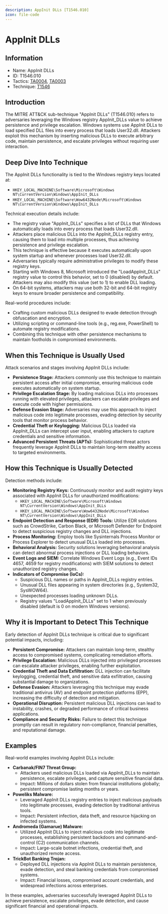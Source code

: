```yaml
---
description: AppInit DLLs [T1546.010]
icon: file-code
---
```


# AppInit DLLs

## Information

* Name: AppInit DLLs
* ID: T1546.010
* Tactics: [TA0004](../../ta0004/), [TA0003](../)
* Technique: [T1546](./)

## Introduction

The MITRE ATT\&CK sub-technique "AppInit DLLs" (T1546.010) refers to adversaries leveraging the Windows registry AppInit\_DLLs value to achieve persistence and privilege escalation. Windows systems use AppInit DLLs to load specified DLL files into every process that loads User32.dll. Attackers exploit this mechanism by inserting malicious DLLs to execute arbitrary code, maintain persistence, and escalate privileges without requiring user interaction.

## Deep Dive Into Technique

The AppInit DLLs functionality is tied to the Windows registry keys located at:

* `HKEY_LOCAL_MACHINE\Software\Microsoft\Windows NT\CurrentVersion\Windows\AppInit_DLLs`
* `HKEY_LOCAL_MACHINE\Software\Wow6432Node\Microsoft\Windows NT\CurrentVersion\Windows\AppInit_DLLs`

Technical execution details include:

* The registry value "AppInit\_DLLs" specifies a list of DLLs that Windows automatically loads into every process that loads User32.dll.
* Attackers place malicious DLLs into the AppInit\_DLLs registry entry, causing them to load into multiple processes, thus achieving persistence and privilege escalation.
* This technique is effective because it executes automatically upon system startup and whenever processes load User32.dll.
* Adversaries typically require administrative privileges to modify these registry keys.
* Starting with Windows 8, Microsoft introduced the "LoadAppInit\_DLLs" registry value to control this behavior, set to 0 (disabled) by default. Attackers may also modify this value (set to 1) to enable DLL loading.
* On 64-bit systems, attackers may use both 32-bit and 64-bit registry keys to ensure broader persistence and compatibility.

Real-world procedures include:

* Crafting custom malicious DLLs designed to evade detection through obfuscation and encryption.
* Utilizing scripting or command-line tools (e.g., reg.exe, PowerShell) to automate registry modifications.
* Combining this technique with other persistence mechanisms to maintain footholds in compromised environments.

## When this Technique is Usually Used

Attack scenarios and stages involving AppInit DLLs include:

* **Persistence Stage:** Attackers commonly use this technique to maintain persistent access after initial compromise, ensuring malicious code executes automatically on system startup.
* **Privilege Escalation Stage:** By loading malicious DLLs into processes running with elevated privileges, attackers can escalate privileges and execute code with higher permissions.
* **Defense Evasion Stage:** Adversaries may use this approach to inject malicious code into legitimate processes, evading detection by security tools that monitor process behavior.
* **Credential Theft or Keylogging:** Malicious DLLs loaded via AppInit\_DLLs can intercept user input, enabling attackers to capture credentials and sensitive information.
* **Advanced Persistent Threats (APTs):** Sophisticated threat actors frequently leverage AppInit DLLs to maintain long-term stealthy access to targeted environments.

## How this Technique is Usually Detected

Detection methods include:

* **Monitoring Registry Keys:** Continuously monitor and audit registry keys associated with AppInit DLLs for unauthorized modifications:
  * `HKEY_LOCAL_MACHINE\Software\Microsoft\Windows NT\CurrentVersion\Windows\AppInit_DLLs`
  * `HKEY_LOCAL_MACHINE\Software\Wow6432Node\Microsoft\Windows NT\CurrentVersion\Windows\AppInit_DLLs`
* **Endpoint Detection and Response (EDR) Tools:** Utilize EDR solutions such as CrowdStrike, Carbon Black, or Microsoft Defender for Endpoint to detect suspicious registry changes and DLL injections.
* **Process Monitoring:** Employ tools like Sysinternals Process Monitor or Process Explorer to detect unusual DLLs loaded into processes.
* **Behavioral Analysis:** Security solutions leveraging behavioral analysis can detect abnormal process injections or DLL loading behaviors.
* **Event Logs and SIEM:** Correlate Windows Event Logs (e.g., Event IDs 4657, 4659 for registry modifications) with SIEM solutions to detect unauthorized registry changes.
* **Indicators of Compromise (IoCs):**
  * Suspicious DLL names or paths in AppInit\_DLLs registry entries.
  * Unusual DLL files appearing in system directories (e.g., System32, SysWOW64).
  * Unexpected processes loading unknown DLLs.
  * Registry values "LoadAppInit\_DLLs" set to 1 when previously disabled (default is 0 on modern Windows versions).

## Why it is Important to Detect This Technique

Early detection of AppInit DLLs technique is critical due to significant potential impacts, including:

* **Persistent Compromise:** Attackers can maintain long-term, stealthy access to compromised systems, complicating remediation efforts.
* **Privilege Escalation:** Malicious DLLs injected into privileged processes can escalate attacker privileges, enabling further exploitation.
* **Credential Theft and Data Exfiltration:** DLL injection can facilitate keylogging, credential theft, and sensitive data exfiltration, causing substantial damage to organizations.
* **Defense Evasion:** Attackers leveraging this technique may evade traditional antivirus (AV) and endpoint protection platforms (EPP), increasing the difficulty of detection and mitigation.
* **Operational Disruption:** Persistent malicious DLL injections can lead to instability, crashes, or degraded performance of critical business applications.
* **Compliance and Security Risks:** Failure to detect this technique promptly can result in regulatory non-compliance, financial penalties, and reputational damage.

## Examples

Real-world examples involving AppInit DLLs include:

* **Carbanak/FIN7 Threat Group:**
  * Attackers used malicious DLLs loaded via AppInit\_DLLs to maintain persistence, escalate privileges, and capture sensitive financial data.
  * Impact: Millions of dollars stolen from financial institutions globally; persistent compromise lasting months or years.
* **Poweliks Malware:**
  * Leveraged AppInit DLLs registry entries to inject malicious payloads into legitimate processes, evading detection by traditional antivirus tools.
  * Impact: Persistent infection, data theft, and resource hijacking on infected systems.
* **Andromeda (Gamarue) Malware:**
  * Utilized AppInit DLLs to inject malicious code into legitimate processes, establishing persistent backdoors and command-and-control (C2) communication channels.
  * Impact: Large-scale botnet infections, credential theft, and unauthorized remote access.
* **TrickBot Banking Trojan:**
  * Deployed DLL injections via AppInit DLLs to maintain persistence, evade detection, and steal banking credentials from compromised systems.
  * Impact: Financial losses, compromised account credentials, and widespread infections across enterprises.

In these examples, adversaries successfully leveraged AppInit DLLs to achieve persistence, escalate privileges, evade detection, and cause significant financial and operational impacts.

